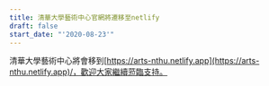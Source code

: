 ```yaml
---
title: 清華大學藝術中心官網將遷移至netlify
draft: false
start_date: "'2020-08-23'"
---
```

清華大學藝術中心將會移到[https://arts-nthu.netlify.app](https://arts-nthu.netlify.app)/，歡迎大家繼續蒞臨支持。